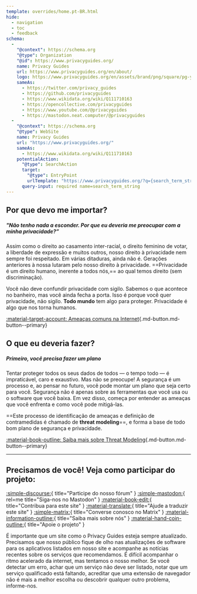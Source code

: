 ```yaml
---
template: overrides/home.pt-BR.html
hide:
  - navigation
  - toc
  - feedback
schema:
  - 
    "@context": https://schema.org
    "@type": Organization
    "@id": https://www.privacyguides.org/
    name: Privacy Guides
    url: https://www.privacyguides.org/en/about/
    logo: https://www.privacyguides.org/en/assets/brand/png/square/pg-yellow.png
    sameAs:
      - https://twitter.com/privacy_guides
      - https://github.com/privacyguides
      - https://www.wikidata.org/wiki/Q111710163
      - https://opencollective.com/privacyguides
      - https://www.youtube.com/@privacyguides
      - https://mastodon.neat.computer/@privacyguides
  - 
    "@context": https://schema.org
    "@type": WebSite
    name: Privacy Guides
    url: "https://www.privacyguides.org/"
    sameAs:
      - https://www.wikidata.org/wiki/Q111710163
    potentialAction:
      "@type": SearchAction
      target:
        "@type": EntryPoint
        urlTemplate: "https://www.privacyguides.org/?q={search_term_string}"
      query-input: required name=search_term_string
---
```


<!-- markdownlint-disable-next-line -->
## Por que devo me importar?

##### "Não tenho nada a esconder. Por que eu deveria me preocupar com a minha privacidade?”

Assim como o direito ao casamento inter-racial, o direito feminino de votar, a liberdade de expressão e muitos outros, nosso direito à privacidade nem sempre foi respeitado. Em várias ditaduras, ainda não é. Gerações anteriores à nossa lutaram pelo nosso direito à privacidade. ==Privacidade é um direito humano, inerente a todos nós,== ao qual temos direito (sem discriminação).

Você não deve confundir privacidade com sigilo. Sabemos o que acontece no banheiro, mas você ainda fecha a porta. Isso é porque você quer privacidade, não sigilo. **Todo mundo** tem algo para proteger. Privacidade é algo que nos torna humanos.

[:material-target-account: Ameaças comuns na Internet](basics/common-threats.md ""){.md-button.md-button--primary}

## O que eu deveria fazer?

##### Primeiro, você precisa fazer um plano

Tentar proteger todos os seus dados de todos — o tempo todo — é impraticável, caro e exaustivo. Mas não se preocupe! A segurança é um processo e, ao pensar no futuro, você pode montar um plano que seja certo para você. Segurança não é apenas sobre as ferramentas que você usa ou o software que você baixa. Em vez disso, começa por entender as ameaças que você enfrenta e como você pode mitigá-las.

==Este processo de identificação de ameaças e definição de contramedidas é chamado de **threat modeling**==, e forma a base de todo bom plano de segurança e privacidade.

[:material-book-outline: Saiba mais sobre Threat Modeling](basics/threat-modeling.md ""){.md-button.md-button--primary}

---

## Precisamos de você! Veja como participar do projeto:

[:simple-discourse:](https://discuss.privacyguides.net/){ title="Participe do nosso fórum" }
[:simple-mastodon:](https://mastodon.neat.computer/@privacyguides){ rel=me title="Siga-nos no Mastodon" }
[:material-book-edit:](https://github.com/privacyguides/privacyguides.org){ title="Contribua para este site" }
[:material-translate:](https://matrix.to/#/#pg-i18n:aragon.sh){ title="Ajude a traduzir este site" }
[:simple-matrix:](https://matrix.to/#/#privacyguides:matrix.org){ title="Converse conosco no Matrix" }
[:material-information-outline:](about/index.md){ title="Saiba mais sobre nós" }
[:material-hand-coin-outline:](about/donate.md){ title="Apoie o projeto" }

É importante que um site como o Privacy Guides esteja sempre atualizado. Precisamos que nosso público fique de olho nas atualizações de software para os aplicativos listados em nosso site e acompanhe as notícias recentes sobre os serviços que recomendamos. É difícil acompanhar o ritmo acelerado da internet, mas tentamos o nosso melhor. Se você detectar um erro, achar que um serviço não deve ser listado, notar que um serviço qualificado está faltando, acreditar que uma extensão de navegador não é mais a melhor escolha ou descobrir qualquer outro problema, informe-nos.
